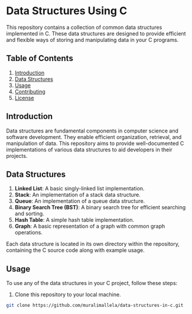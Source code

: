 # Data Structures Using C

This repository contains a collection of common data structures implemented in C. These data structures are designed to provide efficient and flexible ways of storing and manipulating data in your C programs.

## Table of Contents

1. [Introduction](#introduction)
2. [Data Structures](#data-structures)
3. [Usage](#usage)
4. [Contributing](#contributing)
5. [License](#license)

## Introduction

Data structures are fundamental components in computer science and software development. They enable efficient organization, retrieval, and manipulation of data. This repository aims to provide well-documented C implementations of various data structures to aid developers in their projects.

## Data Structures

1. **Linked List**: A basic singly-linked list implementation.
2. **Stack**: An implementation of a stack data structure.
3. **Queue**: An implementation of a queue data structure.
4. **Binary Search Tree (BST)**: A binary search tree for efficient searching and sorting.
5. **Hash Table**: A simple hash table implementation.
6. **Graph**: A basic representation of a graph with common graph operations.

Each data structure is located in its own directory within the repository, containing the C source code along with example usage.

## Usage

To use any of the data structures in your C project, follow these steps:

1. Clone this repository to your local machine.

```bash
git clone https://github.com/muralimallela/data-structures-in-c.git
